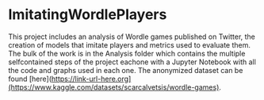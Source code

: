 # ImitatingWordlePlayers
This project includes an analysis of Wordle games published on Twitter, the creation of models that imitate players and metrics used to evaluate them.
The bulk of the work is in the Analysis folder which contains the multiple selfcontained steps of the project eachone with a Jupyter Notebook with all the code
and graphs used in each one. The anonymized dataset can be found [here](https://link-url-here.org](https://www.kaggle.com/datasets/scarcalvetsis/wordle-games).
